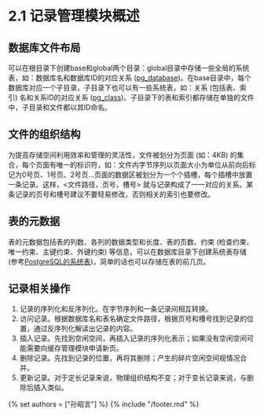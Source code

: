 # 2.1 记录管理模块概述
## 数据库文件布局
可以在根目录下创建base和global两个目录：global目录中存储一些全局的系统表，如：数据库名和数据库ID的对应关系 ([pg_database](http://www.postgres.cn/docs/9.3/catalog-pg-database.html))。在base目录中，每个数据库对应一个子目录，子目录下也可以有一些系统表，如：关系 (包括表、索引) 名和关系ID的对应关系 ([pg_class](http://www.postgres.cn/docs/9.3/catalog-pg-class.html))。子目录下的表和索引都存储在单独的文件中，子目录和文件都以其ID命名。

## 文件的组织结构
为提高存储空间利用效率和管理的灵活性，文件被划分为页面 (如：4KB) 的集合，每个页面有唯一的标识符，如：文件内字节序列以页面大小为单位从前向后标记为0号页、1号页、2号页...页面的数据区被划分为一个个插槽，每个插槽中放置一条记录。这样，<文件路径，页号，槽号> 就与记录构成了一一对应的关系。某条记录的页号和槽号建议不要轻易修改，否则相关的索引也要修改。

## 表的元数据
表的元数据包括表的列数、各列的数据类型和长度、表的页数、约束 (检查约束、唯一约束、主键约束、外键约束) 等信息，可以在数据库目录下创建系统表存储 (参考[PostgreSQL的系统表](http://www.postgres.cn/docs/9.3/catalogs-overview.html))，简单的话也可以存储在表的前几页。

## 记录相关操作
1. 记录的序列化和反序列化。在字节序列和一条记录间相互转换。
2. 访问记录。根据数据库名和表名确定文件路径，根据页号和槽号找到记录的位置，通过反序列化解读出记录的内容。
3. 插入记录。先找到空闲空间，再插入记录的序列化表示；如果没有空闲空间可能需要向缓存管理模块申请新页。
4. 删除记录。先找到记录的位置，再将其删除；产生的碎片空闲空间视情况合并。
5. 更新记录。对于定长记录来说，物理组织结构不变；对于变长记录来说，与删除后插入类似。

{% set authors = ["孙昭言"] %}
{% include "/footer.md" %}
